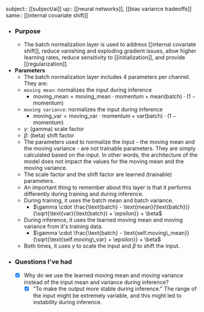 subject:: [[subject/ai]] 
up:: [[neural networks]], [[bias variance tradeoffs]]
same:: [[internal covariate shift]]

- ### Purpose
	- The batch normalization layer is used to address [[internal covariate shift]], reduce vanishing and exploding gradient issues, allow higher learning rates, reduce sensitivity to [[initialization]], and provide [[regularization]].
- **Parameters**
	- The batch normalization layer includes 4 parameters per channel. They are:
	- `moving mean`: normalizes the input during inference
		- $\text{moving\_mean} = \text{moving\_mean} \cdot \text{momentum} + \text{mean}(\text{batch}) \cdot (1 - \text{momentum})$
	- `moving variance`: normalizes the input during inference
		- $\text{moving\_var} = \text{moving\_var} \cdot \text{momentum} + \text{var}(\text{batch}) \cdot (1 - \text{momentum})$
	- $\gamma$: (gamma) scale factor
	- $\beta$: (beta) shift factor
	- The parameters used to normalize the input - the moving mean and the moving variance -  are not trainable parameters. They are simply calculated based on the input. In other words, the architecture of the model does not impact the values for the moving mean and the moving variance.
	- The scale factor and the shift factor are learned (trainable) parameters.
	- An important thing to remember about this layer is that it performs differently during training and during inference.
	- During training, it uses the batch mean and batch variance.
		- $\gamma \cdot \frac{\text{batch} - \text{mean}(\text{batch})}{\sqrt{\text{var}(\text{batch}) + \epsilon}} + \beta$
	- During inference, it uses the learned moving mean and moving variance from it's training data.
		- $\gamma \cdot \frac{\text{batch} - \text{self.moving\_mean}}{\sqrt{\text{self.moving\_var} + \epsilon}} + \beta$
	- Both times, it uses $\gamma$ to scale the input and $\beta$ to shift the input.
- ### Questions I've had
	- [x] Why do we use the learned moving mean and moving variance instead of the input mean and variance during inference?
		- [x] "To make the output more stable during inference." The range of the input might be extremely variable, and this might led to instability during inference.